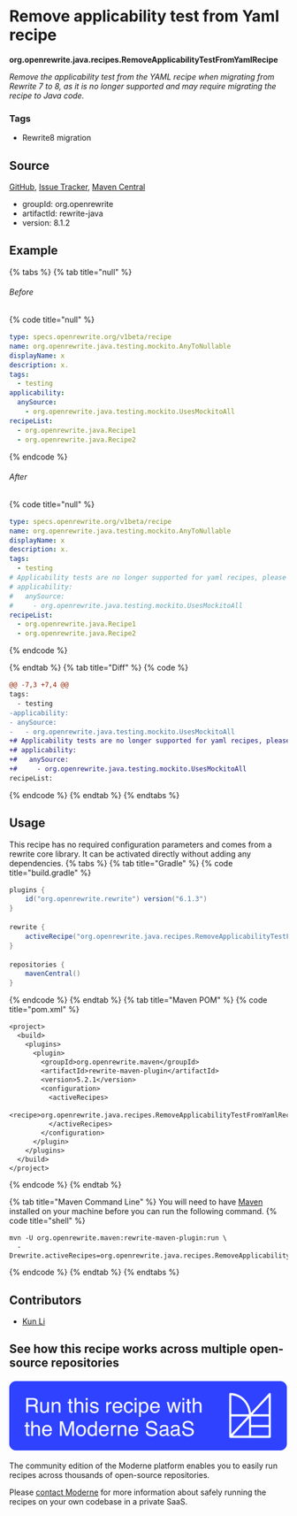 # Remove applicability test from Yaml recipe

**org.openrewrite.java.recipes.RemoveApplicabilityTestFromYamlRecipe**

_Remove the applicability test from the YAML recipe when migrating from Rewrite 7 to 8, as it is no longer supported and may require migrating the recipe to Java code._

### Tags

* Rewrite8 migration

## Source

[GitHub](https://github.com/openrewrite/rewrite/blob/main/rewrite-java/src/main/java/org/openrewrite/java/recipes/RemoveApplicabilityTestFromYamlRecipe.java), [Issue Tracker](https://github.com/openrewrite/rewrite/issues), [Maven Central](https://central.sonatype.com/artifact/org.openrewrite/rewrite-java/8.1.2/jar)

* groupId: org.openrewrite
* artifactId: rewrite-java
* version: 8.1.2

## Example


{% tabs %}
{% tab title="null" %}

###### Before
{% code title="null" %}
```yaml
type: specs.openrewrite.org/v1beta/recipe
name: org.openrewrite.java.testing.mockito.AnyToNullable
displayName: x
description: x.
tags:
  - testing
applicability:
  anySource:
    - org.openrewrite.java.testing.mockito.UsesMockitoAll
recipeList:
  - org.openrewrite.java.Recipe1
  - org.openrewrite.java.Recipe2
```
{% endcode %}

###### After
{% code title="null" %}
```yaml
type: specs.openrewrite.org/v1beta/recipe
name: org.openrewrite.java.testing.mockito.AnyToNullable
displayName: x
description: x.
tags:
  - testing
# Applicability tests are no longer supported for yaml recipes, please remove or require migrating the recipe to Java code
# applicability:
#   anySource:
#     - org.openrewrite.java.testing.mockito.UsesMockitoAll
recipeList:
  - org.openrewrite.java.Recipe1
  - org.openrewrite.java.Recipe2
```
{% endcode %}

{% endtab %}
{% tab title="Diff" %}
{% code %}
```diff
@@ -7,3 +7,4 @@
tags:
  - testing
-applicability:
- anySource:
-   - org.openrewrite.java.testing.mockito.UsesMockitoAll
+# Applicability tests are no longer supported for yaml recipes, please remove or require migrating the recipe to Java code
+# applicability:
+#   anySource:
+#     - org.openrewrite.java.testing.mockito.UsesMockitoAll
recipeList:
```
{% endcode %}
{% endtab %}
{% endtabs %}


## Usage

This recipe has no required configuration parameters and comes from a rewrite core library. It can be activated directly without adding any dependencies.
{% tabs %}
{% tab title="Gradle" %}
{% code title="build.gradle" %}
```groovy
plugins {
    id("org.openrewrite.rewrite") version("6.1.3")
}

rewrite {
    activeRecipe("org.openrewrite.java.recipes.RemoveApplicabilityTestFromYamlRecipe")
}

repositories {
    mavenCentral()
}

```
{% endcode %}
{% endtab %}
{% tab title="Maven POM" %}
{% code title="pom.xml" %}
```markup
<project>
  <build>
    <plugins>
      <plugin>
        <groupId>org.openrewrite.maven</groupId>
        <artifactId>rewrite-maven-plugin</artifactId>
        <version>5.2.1</version>
        <configuration>
          <activeRecipes>
            <recipe>org.openrewrite.java.recipes.RemoveApplicabilityTestFromYamlRecipe</recipe>
          </activeRecipes>
        </configuration>
      </plugin>
    </plugins>
  </build>
</project>
```
{% endcode %}
{% endtab %}

{% tab title="Maven Command Line" %}
You will need to have [Maven](https://maven.apache.org/download.cgi) installed on your machine before you can run the following command.
{% code title="shell" %}
```shell
mvn -U org.openrewrite.maven:rewrite-maven-plugin:run \
  -Drewrite.activeRecipes=org.openrewrite.java.recipes.RemoveApplicabilityTestFromYamlRecipe
```
{% endcode %}
{% endtab %}
{% endtabs %}

## Contributors
* [Kun Li](kun@moderne.io)


## See how this recipe works across multiple open-source repositories

[![Moderne Link Image](/.gitbook/assets/ModerneRecipeButton.png)](https://public.moderne.io/recipes/org.openrewrite.java.recipes.RemoveApplicabilityTestFromYamlRecipe)

The community edition of the Moderne platform enables you to easily run recipes across thousands of open-source repositories.

Please [contact Moderne](https://moderne.io/product) for more information about safely running the recipes on your own codebase in a private SaaS.
